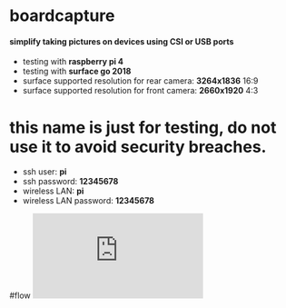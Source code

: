 # boardcapture
#### simplify taking pictures on devices using CSI or USB ports
 - testing with **raspberry pi 4**
 - testing with **surface go 2018**
 - surface supported resolution for rear camera: **3264x1836** 16:9
 - surface supported resolution for front camera: **2660x1920** 4:3

# this name is just for testing, do not use it to avoid security breaches.

 - ssh user: **pi**
 - ssh password: **12345678**
 - wireless LAN: **pi**
 - wireless LAN password: **12345678**
 
 #flow
![diagram](https://github.com/julianvitor/boardcapture/blob/main/fluxograma_geral.xml)
